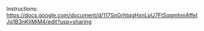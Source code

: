 Instructions: https://docs.google.com/document/d/117SnGrhtqgHxnLpU7FtSqgmhmAffeIJg1B3nKIjMiM4/edit?usp=sharing
